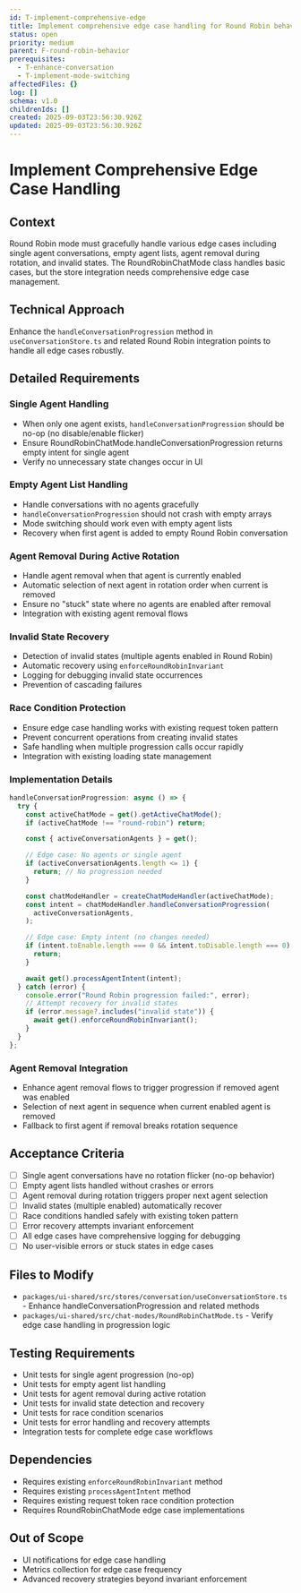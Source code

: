 ```yaml
---
id: T-implement-comprehensive-edge
title: Implement comprehensive edge case handling for Round Robin behavior
status: open
priority: medium
parent: F-round-robin-behavior
prerequisites:
  - T-enhance-conversation
  - T-implement-mode-switching
affectedFiles: {}
log: []
schema: v1.0
childrenIds: []
created: 2025-09-03T23:56:30.926Z
updated: 2025-09-03T23:56:30.926Z
---
```


# Implement Comprehensive Edge Case Handling

## Context

Round Robin mode must gracefully handle various edge cases including single agent conversations, empty agent lists, agent removal during rotation, and invalid states. The RoundRobinChatMode class handles basic cases, but the store integration needs comprehensive edge case management.

## Technical Approach

Enhance the `handleConversationProgression` method in `useConversationStore.ts` and related Round Robin integration points to handle all edge cases robustly.

## Detailed Requirements

### Single Agent Handling

- When only one agent exists, `handleConversationProgression` should be no-op (no disable/enable flicker)
- Ensure RoundRobinChatMode.handleConversationProgression returns empty intent for single agent
- Verify no unnecessary state changes occur in UI

### Empty Agent List Handling

- Handle conversations with no agents gracefully
- `handleConversationProgression` should not crash with empty arrays
- Mode switching should work even with empty agent lists
- Recovery when first agent is added to empty Round Robin conversation

### Agent Removal During Active Rotation

- Handle agent removal when that agent is currently enabled
- Automatic selection of next agent in rotation order when current is removed
- Ensure no "stuck" state where no agents are enabled after removal
- Integration with existing agent removal flows

### Invalid State Recovery

- Detection of invalid states (multiple agents enabled in Round Robin)
- Automatic recovery using `enforceRoundRobinInvariant`
- Logging for debugging invalid state occurrences
- Prevention of cascading failures

### Race Condition Protection

- Ensure edge case handling works with existing request token pattern
- Prevent concurrent operations from creating invalid states
- Safe handling when multiple progression calls occur rapidly
- Integration with existing loading state management

### Implementation Details

```typescript
handleConversationProgression: async () => {
  try {
    const activeChatMode = get().getActiveChatMode();
    if (activeChatMode !== "round-robin") return;

    const { activeConversationAgents } = get();

    // Edge case: No agents or single agent
    if (activeConversationAgents.length <= 1) {
      return; // No progression needed
    }

    const chatModeHandler = createChatModeHandler(activeChatMode);
    const intent = chatModeHandler.handleConversationProgression(
      activeConversationAgents,
    );

    // Edge case: Empty intent (no changes needed)
    if (intent.toEnable.length === 0 && intent.toDisable.length === 0) {
      return;
    }

    await get().processAgentIntent(intent);
  } catch (error) {
    console.error("Round Robin progression failed:", error);
    // Attempt recovery for invalid states
    if (error.message?.includes("invalid state")) {
      await get().enforceRoundRobinInvariant();
    }
  }
};
```

### Agent Removal Integration

- Enhance agent removal flows to trigger progression if removed agent was enabled
- Selection of next agent in sequence when current enabled agent is removed
- Fallback to first agent if removal breaks rotation sequence

## Acceptance Criteria

- [ ] Single agent conversations have no rotation flicker (no-op behavior)
- [ ] Empty agent lists handled without crashes or errors
- [ ] Agent removal during rotation triggers proper next agent selection
- [ ] Invalid states (multiple enabled) automatically recover
- [ ] Race conditions handled safely with existing token pattern
- [ ] Error recovery attempts invariant enforcement
- [ ] All edge cases have comprehensive logging for debugging
- [ ] No user-visible errors or stuck states in edge cases

## Files to Modify

- `packages/ui-shared/src/stores/conversation/useConversationStore.ts` - Enhance handleConversationProgression and related methods
- `packages/ui-shared/src/chat-modes/RoundRobinChatMode.ts` - Verify edge case handling in progression logic

## Testing Requirements

- Unit tests for single agent progression (no-op)
- Unit tests for empty agent list handling
- Unit tests for agent removal during active rotation
- Unit tests for invalid state detection and recovery
- Unit tests for race condition scenarios
- Unit tests for error handling and recovery attempts
- Integration tests for complete edge case workflows

## Dependencies

- Requires existing `enforceRoundRobinInvariant` method
- Requires existing `processAgentIntent` method
- Requires existing request token race condition protection
- Requires RoundRobinChatMode edge case implementations

## Out of Scope

- UI notifications for edge case handling
- Metrics collection for edge case frequency
- Advanced recovery strategies beyond invariant enforcement
